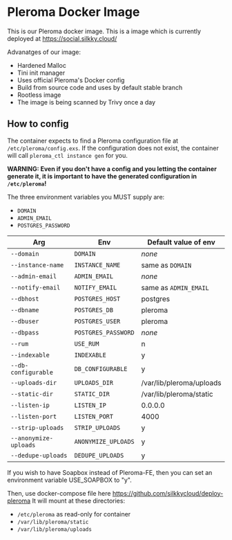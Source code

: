 # Pleroma Docker Image

This is our Pleroma docker image. This is a image which is currently deployed at https://social.silkky.cloud/

Advanatges of our image:
- Hardened Malloc
- Tini init manager
- Uses official Pleroma's Docker config
- Build from source code and uses by default stable branch
- Rootless image
- The image is being scanned by Trivy once a day

## How to config

The container expects to find a Pleroma configuration file at `/etc/pleroma/config.exs`. If the configuration does not exist, the container will call `pleroma_ctl instance gen` for you. 

**WARNING: Even if you don't have a config and you letting the container generate it, it is important to have the generated configuration in `/etc/pleroma`!**

The three environment variables you MUST supply are:

- `DOMAIN`
- `ADMIN_EMAIL`
- `POSTGRES_PASSWORD`

| Arg | Env | Default value of env |
| -------- | ------------------- | ------------- |
| `--domain` | `DOMAIN` | _none_ |
| `--instance-name` | `INSTANCE_NAME` | same as `DOMAIN` |
|  `--admin-email` | `ADMIN_EMAIL` | _none_ |
| `--notify-email` | `NOTIFY_EMAIL` | same as `ADMIN_EMAIL` |
| `--dbhost` | `POSTGRES_HOST` | postgres  |
| `--dbname` | `POSTGRES_DB` | pleroma  |
| `--dbuser` | `POSTGRES_USER` | pleroma  |
| `--dbpass` | `POSTGRES_PASSWORD` | _none_ |
| `--rum` | `USE_RUM` | n |
| `--indexable` | `INDEXABLE` | y  |
| `--db-configurable` | `DB_CONFIGURABLE` | y  |
| `--uploads-dir` | `UPLOADS_DIR` | /var/lib/pleroma/uploads  |
| `--static-dir` | `STATIC_DIR` | /var/lib/pleroma/static  |
| `--listen-ip` | `LISTEN_IP` | 0.0.0.0  |
| `--listen-port` | `LISTEN_PORT` | 4000 |
| `--strip-uploads` | `STRIP_UPLOADS` | y |
| `--anonymize-uploads` | `ANONYMIZE_UPLOADS` | y |
| `--dedupe-uploads` | `DEDUPE_UPLOADS` | y |

If you wish to have Soapbox instead of Pleroma-FE, then you can set an environment variable USE_SOAPBOX to "y". 

Then, use docker-compose file here https://github.com/silkkycloud/deploy-pleroma
It will mount at these directories:

- `/etc/pleroma` as read-only for container
- `/var/lib/pleroma/static`
- `/var/lib/pleroma/uploads`
